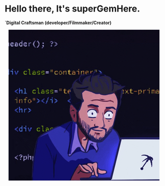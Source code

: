 # Hello there, It's superGemHere.

**`Digital Craftsman (developer/Filmmaker/Creator)**

<div style="display: flex; justify-content:center; align-items: center; width=100%">

<img src="https://github.com/superGemHere/superGemHere/blob/main/giphy.gif"  alt="Super Gem Here GIF" style="align-selft:center;"/>

</div>  
<!--
**superGemHere/superGemHere** is a ✨ _special_ ✨ repository because its `README.md` (this file) appears on your GitHub profile.

Here are some ideas to get you started:

- 🔭 I’m currently working on ...
- 🌱 I’m currently learning ...
- 👯 I’m looking to collaborate on ...
- 🤔 I’m looking for help with ...
- 💬 Ask me about ...
- 📫 How to reach me: ...
- 😄 Pronouns: ...
- ⚡ Fun fact: ...
-->
